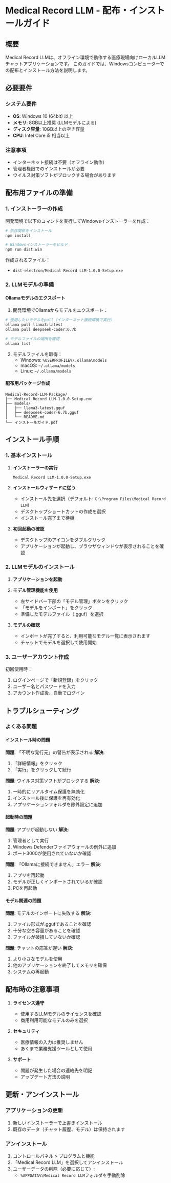 # Medical Record LLM - 配布・インストールガイド

## 概要

Medical Record LLMは、オフライン環境で動作する医療現場向けローカルLLMチャットアプリケーションです。
このガイドでは、Windowsコンピューターでの配布とインストール方法を説明します。

## 必要要件

### システム要件
- **OS**: Windows 10 (64bit) 以上
- **メモリ**: 8GB以上推奨 (LLMモデルによる)
- **ディスク容量**: 10GB以上の空き容量
- **CPU**: Intel Core i5 相当以上

### 注意事項
- インターネット接続は不要（オフライン動作）
- 管理者権限でのインストールが必要
- ウイルス対策ソフトがブロックする場合があります

## 配布用ファイルの準備

### 1. インストーラーの作成

開発環境で以下のコマンドを実行してWindowsインストーラーを作成：

```bash
# 依存関係をインストール
npm install

# Windowsインストーラーをビルド
npm run dist:win
```

作成されるファイル：
- `dist-electron/Medical Record LLM-1.0.0-Setup.exe`

### 2. LLMモデルの準備

#### Ollamaモデルのエクスポート

1. 開発環境でOllamaからモデルをエクスポート：
```bash
# 使用したいモデルをpull（インターネット接続環境で実行）
ollama pull llama3:latest
ollama pull deepseek-coder:6.7b

# モデルファイルの場所を確認
ollama list
```

2. モデルファイルを取得：
   - Windows: `%USERPROFILE%\.ollama\models`
   - macOS: `~/.ollama/models`
   - Linux: `~/.ollama/models`

#### 配布用パッケージ作成

```
Medical-Record-LLM-Package/
├── Medical Record LLM-1.0.0-Setup.exe
├── models/
│   ├── llama3-latest.gguf
│   ├── deepseek-coder-6.7b.gguf
│   └── README.md
└── インストールガイド.pdf
```

## インストール手順

### 1. 基本インストール

1. **インストーラーの実行**
   ```
   Medical Record LLM-1.0.0-Setup.exe
   ```

2. **インストールウィザードに従う**
   - インストール先を選択（デフォルト: `C:\Program Files\Medical Record LLM`）
   - デスクトップショートカットの作成を選択
   - インストール完了まで待機

3. **初回起動の確認**
   - デスクトップのアイコンをダブルクリック
   - アプリケーションが起動し、ブラウザウィンドウが表示されることを確認

### 2. LLMモデルのインストール

1. **アプリケーションを起動**

2. **モデル管理機能を使用**
   - 左サイドバー下部の「モデル管理」ボタンをクリック
   - 「モデルをインポート」をクリック
   - 準備したモデルファイル（.gguf）を選択

3. **モデルの確認**
   - インポートが完了すると、利用可能なモデル一覧に表示されます
   - チャットでモデルを選択して使用開始

### 3. ユーザーアカウント作成

初回使用時：
1. ログインページで「新規登録」をクリック
2. ユーザー名とパスワードを入力
3. アカウント作成後、自動でログイン

## トラブルシューティング

### よくある問題

#### インストール時の問題

**問題**: 「不明な発行元」の警告が表示される
**解決**: 
1. 「詳細情報」をクリック
2. 「実行」をクリックして続行

**問題**: ウイルス対策ソフトがブロックする
**解決**:
1. 一時的にリアルタイム保護を無効化
2. インストール後に保護を再有効化
3. アプリケーションフォルダを除外設定に追加

#### 起動時の問題

**問題**: アプリが起動しない
**解決**:
1. 管理者として実行
2. Windows Defenderファイアウォールの例外に追加
3. ポート3000が使用されていないか確認

**問題**: 「Ollamaに接続できません」エラー
**解決**:
1. アプリを再起動
2. モデルが正しくインポートされているか確認
3. PCを再起動

#### モデル関連の問題

**問題**: モデルのインポートに失敗する
**解決**:
1. ファイル形式が.ggufであることを確認
2. 十分な空き容量があることを確認
3. ファイルが破損していないか確認

**問題**: チャットの応答が遅い
**解決**:
1. より小さなモデルを使用
2. 他のアプリケーションを終了してメモリを確保
3. システムの再起動

## 配布時の注意事項

1. **ライセンス遵守**
   - 使用するLLMモデルのライセンスを確認
   - 商用利用可能なモデルのみを選択

2. **セキュリティ**
   - 医療情報の入力は推奨しません
   - あくまで業務支援ツールとして使用

3. **サポート**
   - 問題が発生した場合の連絡先を明記
   - アップデート方法の説明

## 更新・アンインストール

### アプリケーションの更新
1. 新しいインストーラーで上書きインストール
2. 既存のデータ（チャット履歴、モデル）は保持されます

### アンインストール
1. コントロールパネル > プログラムと機能
2. 「Medical Record LLM」を選択してアンインストール
3. ユーザーデータの削除（必要に応じて）:
   - `%APPDATA%\Medical Record LLM`フォルダを手動削除